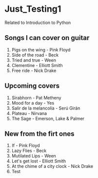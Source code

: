 # Just_Testing1
Related to Introduction to Python

## Songs I can cover on guitar
1. Pigs on the wing - Pink Floyd
2. Side of the road - Beck
3. Tried and true - Ween
4. Clementine - Elliott Smith
5. Free ride - Nick Drake

## Upcoming covers
1. Sirabhorn - Pat Metheny
2. Mood for a day - Yes
3. Salir de la melancolía - Serú Girán
4. Plateau - Nirvana
5. The Sage - Emerson, Lake & Palmer

## New from the firt ones
1. If - Pink Floyd
2. Lazy Flies - Beck
3. Mutilated Lips - Ween
4. Let's get lost - Elliott Smith
5. At the chime of a city clock - Nick Drake
6. Test